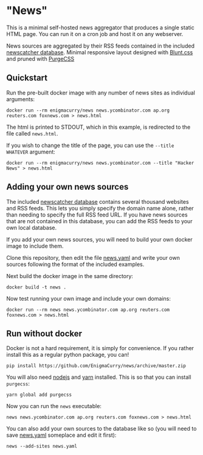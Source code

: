 # "News"

This is a minimal self-hosted news aggregator that produces a single static HTML
page. You can run it on a cron job and host it on any webserver. 

News sources are aggregated by their RSS feeds contained in the included
[newscatcher database](https://github.com/kotartemiy/newscatcher/). Minimal
responsive layout designed with [Blunt.css](https://github.com/f-prime/Blunt/)
and pruned with [PurgeCSS](https://purgecss.com/)

## Quickstart

Run the pre-built docker image with any number of news sites as individual arguments:

```
docker run --rm enigmacurry/news news.ycombinator.com ap.org reuters.com foxnews.com > news.html
```

The html is printed to STDOUT, which in this example, is redirected to the file
called `news.html`.

If you wish to change the title of the page, you can use the `--title WHATEVER` argument:

```
docker run --rm enigmacurry/news news.ycombinator.com --title "Hacker News" > news.html
```

## Adding your own news sources

The included [newscatcher database](https://github.com/kotartemiy/newscatcher/)
contains several thousand websites and RSS feeds. This lets you simply specify
the domain name alone, rather than needing to specify the full RSS feed URL. If
you have news sources that are not contained in this database, you can add the
RSS feeds to your own local database.

If you add your own news sources, you will need to build your own docker image
to include them. 

Clone this repository, then edit the file
[news.yaml](https://raw.githubusercontent.com/EnigmaCurry/news/master/news.yaml)
and write your own sources following the format of the included examples.

Next build the docker image in the same directory:

```
docker build -t news .
```

Now test running your own image and include your own domains:

```
docker run --rm news news.ycombinator.com ap.org reuters.com foxnews.com > news.html
```

## Run without docker

Docker is not a hard requirement, it is simply for convenience. If you rather
install this as a regular python package, you can!

```
pip install https://github.com/EnigmaCurry/news/archive/master.zip
```

You will also need [nodejs](https://nodejs.org/) and
[yarn](https://classic.yarnpkg.com/en/docs/install) installed. This is so that
you can install `purgecss`:

```
yarn global add purgecss
```

Now you can run the `news` executable:

```
news news.ycombinator.com ap.org reuters.com foxnews.com > news.html
```

You can also add your own sources to the database like so (you will need to save
[news.yaml](https://raw.githubusercontent.com/EnigmaCurry/news/master/news.yaml)
someplace and edit it first):

```
news --add-sites news.yaml
```

